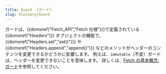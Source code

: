 ```yaml
---
title: Guard  (ガード)
slug: Glossary/Guard
---
```


ガードは、{{domxref("Fetch_API","Fetch 仕様")}}で定義されている {{domxref("Headers")}} オブジェクトの機能で、{{domxref("Headers.set","set()")}} や {{domxref("Headers.append","append()")}} などのメソッドがヘッダーのコンテンツを変更できるかどうかに影響します。 例えば、`immutable`（不変）ガードは、ヘッダーを変更できないことを意味します。 詳しくは、[Fetch の基本概念: ガード](/ja/docs/Web/API/Fetch_API/Basic_concepts#Guard)を参照してください。
